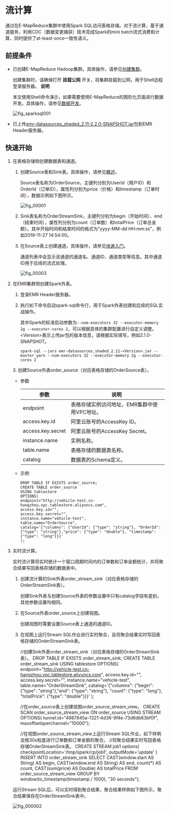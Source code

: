 流计算 
========================

通过在E-MapReduce集群中使用Spark SQL访问表格存储。对于流计算，基于通道服务，利用CDC（数据变更捕获）技术完成Spark的mini batch流式消费和计算，同时提供了at-least-once一致性语义。



前提条件 
-------------------------

* 已创建E-MapReduce Hadoop集群。具体操作，请参见[创建集群](/cn.zh-CN/快速入门/创建集群.md)。

  创建集群时，请确保打开 **挂载公网** 开关，将集群挂载到公网，用于Shell远程登录服务器。
  **说明**

  本文使用Shell命令演示，如果需要使用E-MapReduce的图形化页面进行数据开发。具体操作，请参见[数据开发](/cn.zh-CN/数据开发/简介.md)。

  ![fig_sparksql001](https://static-aliyun-doc.oss-accelerate.aliyuncs.com/assets/img/zh-CN/4930926061/p162026.png)
  

* 已上传[emr-datasources_shaded_2.11-2.2.0-SNAPSHOT.jar](https://tablestore-doc.oss-cn-hangzhou.aliyuncs.com/aliyun-tablestore-emr/emr-datasources_shaded_2.11-2.2.0-SNAPSHOT.jar)包到EMR Header服务器。

  




快速开始 
-------------------------

1. 在表格存储侧创建数据表和通道。

   1. 创建Source表和Sink表。具体操作，请参见[概述](/cn.zh-CN/快速入门/概述.md)。

      Source表名称为OrderSource，主键列分别为UserId（用户ID）和OrderId（订单ID），属性列分别为price（价格）和timestamp（订单时间），数据示例如下图所示。

      ![fig_00001](https://static-aliyun-doc.oss-accelerate.aliyuncs.com/assets/img/zh-CN/8188264061/p179755.png)
      
   
   2. Sink表名称为OrderStreamSink，主键列分别为begin（开始时间）、end（结束时间），属性列分别为count（订单数）和totalPrice（订单总金额）。其中开始时间和结束时间的格式为"yyyy-MM-dd HH:mm:ss"，例如2019-11-27 14:54:00。

      
   
   3. 在Source表上创建通道。具体操作，请参见[快速入门](/cn.zh-CN/功能介绍/通道服务/快速入门.md)。

      通道列表中会显示该通道的通道名、通道ID、通道类型等信息。其中通道ID用于后续的流式处理。

      ![fig_00003](https://static-aliyun-doc.oss-accelerate.aliyuncs.com/assets/img/zh-CN/0398264061/p179758.png)
      
   

   

2. 在EMR集群侧创建Spark外表。

   1. 登录EMR Header服务器。

      
      
   
   2. 执行如下命令启动spark-sql命令行，用于Spark外表创建和后续的SQL实战操作。

      其中Spark的标准启动参数为`--num-executors 32 --executor-memory 2g --executor-cores 2`，可以根据具体的集群配置进行自定义调整。\<Version\>表示上传jar包的版本信息，请根据实际填写，例如2.1.0-SNAPSHOT。

          spark-sql --jars emr-datasources_shaded_2.11-<Version>.jar --master yarn --num-executors 32 --executor-memory 2g --executor-cores 2

      
   
   <conref-suf id="conref-suf-7lr-al1-ugx">
   </conref-suf>
   3. 创建Source外表order_source（对应表格存储的OrderSource表）。

      * 参数

        

        |        参数         |            说明             |
        |-------------------|---------------------------|
        | endpoint          | 表格存储实例访问地址，EMR集群中使用VPC地址。 |
        | access.key.id     | 阿里云账号的AccessKey ID。       |
        | access.key.secret | 阿里云账号的AccessKey Secret。   |
        | instance.name     | 实例名称。                     |
        | table.name        | 表格存储的数据表名称。               |
        | catalog           | 数据表的Schema定义。             |

        
      
      * 示例

            DROP TABLE IF EXISTS order_source;
            CREATE TABLE order_source
            USING tablestore
            OPTIONS(
            endpoint="http://vehicle-test.cn-hangzhou.vpc.tablestore.aliyuncs.com",
            access.key.id="",
            access.key.secret="",
            instance.name="vehicle-test",
            table.name="OrderSource",
            catalog='{"columns": {"UserId": {"type": "string"}, "OrderId": {"type": "string"},"price": {"type": "double"}, "timestamp": {"type": "long"}}}'
            );    

        
      

      
   

   

3. 实时流计算。

   实时流计算将实时统计一个窗口周期时间内的订单数和订单金额统计，并将聚合结果写回表格存储的数据表中。
   1. 创建流计算的Sink外表order_stream_sink（对应表格存储的OrderStreamSink表）。

      创建Sink外表与创建Source外表的参数设置中只有catalog字段有差别，其他参数设置均相同。
      
   
   2. 在Source外表order_source上创建视图。

      创建视图时需要设置Source表上通道的通道ID。
      
   
   3. 在视图上运行Stream SQL作业进行实时聚合，且将聚合结果实时写回表格存储的OrderStreamSink表。

      
   

   

       //创建Sink外表order_stream_sink（对应表格存储的OrderStreamSink表）。
       DROP TABLE IF EXISTS order_stream_sink;
       CREATE TABLE order_stream_sink
       USING tablestore
       OPTIONS(
       endpoint="http://vehicle-test.cn-hangzhou.vpc.tablestore.aliyuncs.com",
       access.key.id="",
       access.key.secret="",
       instance.name="vehicle-test",
       table.name="OrderStreamSink",
       catalog='{"columns": {"begin": {"type": "string"},"end": {"type": "string"}, "count": {"type": "long"}, "totalPrice": {"type": "double"}}}'
       );
       
       //在order_source表上创建视图order_source_stream_view。
       CREATE SCAN order_source_stream_view ON order_source USING STREAM
       OPTIONS(
       tunnel.id="4987845a-1321-4d36-9f4e-73d6db63bf0f", 
       maxoffsetsperchannel="10000");
       
       //在视图order_source_stream_view上运行Stream SQL作业，如下样例会按30s粒度进行订单数和订单金额的聚合。
       //将聚合结果实时写回表格存储OrderStreamSink表。
       CREATE STREAM job1
       options(
       checkpointLocation='/tmp/spark/cp/job1',
       outputMode='update'
       )
       INSERT INTO order_stream_sink
       SELECT CAST(window.start AS String) AS begin, CAST(window.end AS String) AS end, count(*) AS count, CAST(sum(price) AS Double) AS totalPrice FROM order_source_stream_view GROUP BY window(to_timestamp(timestamp / 1000), "30 seconds");

   

   运行Stream SQL后，可以实时得到聚合结果，聚合结果样例如下图所示，聚合结果保存在OrderStreamSink表中。

   ![fig_000002](https://static-aliyun-doc.oss-accelerate.aliyuncs.com/assets/img/zh-CN/0398264061/p179757.png)
   



